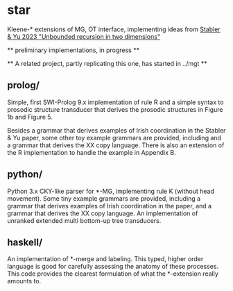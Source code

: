 # star
Kleene-* extensions of MG, OT interface, implementing ideas from
[Stabler & Yu 2023 "Unbounded recursion in two dimensions"](https://scholarworks.umass.edu/scil/vol6/iss1/32/)

** preliminary implementations, in progress **

** A related project, partly replicating this one, has started in ../mgt **

## prolog/ 

Simple, first SWI-Prolog 9.x implementation of rule R and a simple syntax to prosodic structure transducer that derives the prosodic structures in Figure 1b and Figure 5.

Besides a grammar that derives examples of Irish coordination in the Stabler & Yu paper, some other toy example grammars are provided, including and a grammar that derives the XX copy language. There is also an extension of the R implementation to handle the example in Appendix B.

## python/ 

Python 3.x CKY-like parser for *-MG, implementing rule K (without head movement). Some tiny example grammars are provided, including a grammar that derives examples of Irish coordination in the paper, and a grammar that derives the XX copy language. An implementation of unranked extended multi bottom-up tree transducers.

## haskell/

An implementation of *-merge and labeling.
This typed, higher order language is good for carefully assessing the anatomy of these processes.
This code provides the clearest formulation of what the *-extension really amounts to.

